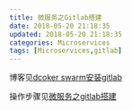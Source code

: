 ```yaml
---
title: 微服务之Gitlab搭建
date: 2018-05-20 21:18:35
updated: 2018-05-20 21:18:35
categories: Microservices
tags: [Microservices,gitlab]
---
```


博客见[dcoker swarm安装gitlab](https://blog.iexxk.com/2017/12/11/Dcoker-Swarm-install-gitlab/)

操作步骤见[微服务之gitlab搭建]()

